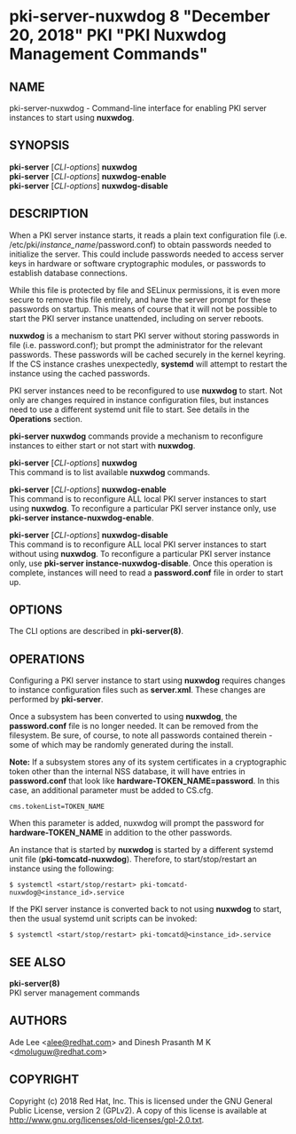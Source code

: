 # pki-server-nuxwdog 8 "December 20, 2018" PKI "PKI Nuxwdog Management Commands"

## NAME

pki-server-nuxwdog - Command-line interface for enabling PKI server instances to start using **nuxwdog**.

## SYNOPSIS

**pki-server** [*CLI-options*] **nuxwdog**  
**pki-server** [*CLI-options*] **nuxwdog-enable**  
**pki-server** [*CLI-options*] **nuxwdog-disable**  

## DESCRIPTION

When a PKI server instance starts, it reads a plain text configuration file
(i.e. /etc/pki/*instance_name*/password.conf) to obtain passwords needed to initialize the server.
This could include passwords needed to access server keys in hardware or software cryptographic modules,
or passwords to establish database connections.

While this file is protected by file and SELinux permissions,
it is even more secure to remove this file entirely, and have the server prompt for these passwords on startup.
This means of course that it will not be possible to start the PKI server instance unattended,
including on server reboots.

**nuxwdog** is a mechanism to start PKI server without storing passwords in file (i.e. password.conf);
but prompt the administrator for the relevant passwords.
These passwords will be cached securely in the kernel keyring.
If the CS instance crashes unexpectedly, **systemd** will attempt to restart the instance using the cached passwords.

PKI server instances need to be reconfigured to use **nuxwdog** to start.
Not only are changes required in instance configuration files,
but instances need to use a different systemd unit file to start.
See details in the **Operations** section.

**pki-server nuxwdog** commands provide a mechanism to reconfigure instances
to either start or not start with **nuxwdog**.

**pki-server** [*CLI-options*] **nuxwdog**  
    This command is to list available **nuxwdog** commands.

**pki-server** [*CLI-options*] **nuxwdog-enable**  
    This command is to reconfigure ALL local PKI server instances to start using **nuxwdog**.
    To reconfigure a particular PKI server instance only, use **pki-server instance-nuxwdog-enable**.

**pki-server** [*CLI-options*] **nuxwdog-disable**  
    This command is to reconfigure ALL local PKI server instances to start without using **nuxwdog**.
    To reconfigure a particular PKI server instance only, use **pki-server instance-nuxwdog-disable**.
    Once this operation is complete, instances will need to read a  **password.conf** file in order to start up.

## OPTIONS

The CLI options are described in **pki-server(8)**.

## OPERATIONS

Configuring a PKI server instance to start using **nuxwdog** requires changes
to instance configuration files such as **server.xml**.
These changes are performed by **pki-server**.

Once a subsystem has been converted to using **nuxwdog**, the **password.conf** file is no longer needed.
It can be removed from the filesystem.
Be sure, of course, to note all passwords contained therein - some of which may be randomly generated during the install.

**Note:** If a subsystem stores any of its system certificates in a cryptographic token other than the internal NSS database,
it will have entries in **password.conf** that look like **hardware-TOKEN_NAME=password**.
In this case, an additional parameter must be added to CS.cfg.

```
cms.tokenList=TOKEN_NAME
```

When this parameter is added, nuxwdog will prompt the password for
**hardware-TOKEN_NAME** in addition to the other passwords.

An instance that is started by **nuxwdog** is started by a different systemd unit file (**pki-tomcatd-nuxwdog**).
Therefore, to start/stop/restart an instance using the following:

```
$ systemctl <start/stop/restart> pki-tomcatd-nuxwdog@<instance_id>.service
```

If the PKI server instance is converted back to not using **nuxwdog** to start,
then the usual systemd unit scripts can be invoked:

```
$ systemctl <start/stop/restart> pki-tomcatd@<instance_id>.service
```

## SEE ALSO

**pki-server(8)**  
    PKI server management commands

## AUTHORS

Ade Lee &lt;alee@redhat.com&gt; and Dinesh Prasanth M K &lt;dmoluguw@redhat.com&gt;

## COPYRIGHT

Copyright (c) 2018 Red Hat, Inc.
This is licensed under the GNU General Public License, version 2 (GPLv2).
A copy of this license is available at http://www.gnu.org/licenses/old-licenses/gpl-2.0.txt.
